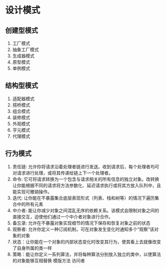 # 设计模式

## 创建型模式
1. 工厂模式
1. 抽象工厂模式
2. 生成器模式
3. 原型模式
4. 单例模式

## 结构型模式
1. 适配器模式
2. 搭桥模式
3. 组合模式
4. 装修模式
5. 外观模式
6. 亨元模式
7. 代理模式

## 行为模式
1. 责任链: 允许你将请求沿着处理者链进行发送。收到请求后，每个处理者均可对请求进行处理，或将其传递给链上下一个处理者。
2. 命令: 它可将请求转换为一个包含与请求相关的所有信息的独立对象。改转换让你能根据不同的请求将方法参数化、延迟请求执行或将其方放入队列中，且能实现可撤销操作。
3. 迭代: 让你能在不暴露集合底层表现形式（列表、栈和树等）的情况下遍历集合中的所有元素
4. 中介者: 能让你减少对象之间混乱无序的依赖关系。该模式会限制对象之间的直接交互，迫使他们通过一个中介者对象进行合作。
5. 备忘录: 允许在不暴露对象实现细节的情况下保存和恢复对象之前的状态
6. 观察者: 允许你定义一种订阅机制，可在对象发生变化时通知多个“观察”该对象的对象
6. 状态：让你能在一个对象的内部状态变化时改变其行为，使其看上去就像改变了自身所属的类一样
7. 策略：能让你定义一系列算法，并将每种算法分别放入独立的类中，以使算法的对象能够互相替换
模版方法
访问者